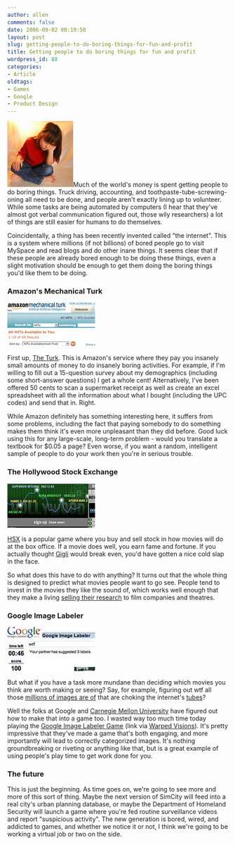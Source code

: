 ```yaml
---
author: allen
comments: false
date: 2006-09-02 00:19:50
layout: post
slug: getting-people-to-do-boring-things-for-fun-and-profit
title: Getting people to do boring things for fun and profit
wordpress_id: 88
categories:
- Article
oldtags:
- Games
- Google
- Product Design
---
```


![A bored girl.](/images/wp-uploads/2006/09/bored_girl.jpg)Much of the world's money is spent getting people to do boring things. Truck driving, accounting, and toothpaste-tube-screwing-oning all need to be done, and people aren't exactly lining up to volunteer. While some tasks are being automated by computers (I hear that they've almost got verbal communication figured out, those wily researchers) a lot of things are still easier for humans to do themselves.

Coincidentally, a thing has been recently invented called "the internet". This is a system where millions (if not billions) of bored people go to visit MySpace and read blogs and do other inane things. It seems clear that if these people are already bored enough to be doing these things, even a slight motivation should be enough to get them doing the boring things you'd like them to be doing.


### Amazon's Mechanical Turk


![Amazon Mechanical Turk](/images/wp-uploads/2006/09/turk.jpg)

First up, [The Turk](http://www.mturk.com/). This is Amazon's service where they pay you insanely small amounts of money to do insanely boring activities. For example, if I'm willing to fill out a 15-question survey about my demographics (including some short-answer questions) I get a whole cent! Alternatively, I've been offered 50 cents to scan a supermarket receipt as well as create an excel spreadsheet with all the information about what I bought (including the UPC codes) and send that in. Right.

While Amazon definitely has something interesting here, it suffers from some problems, including the fact that paying somebody to do something makes them think it's even more unpleasant than they did before. Good luck using this for any large-scale, long-term problem - would you translate a textbook for $0.05 a page? Even worse, if you want a random, intelligent sample of people to do your work then you're in serious trouble.


### The Hollywood Stock Exchange


![Hollywood Stock Exchange](/images/wp-uploads/2006/09/hsx.jpg)

[HSX](http://www.hsx.com/) is a popular game where you buy and sell stock in how movies will do at the box office. If a movie does well, you earn fame and fortune. If you actually thought [Gigli](http://en.wikipedia.org/wiki/Gigli) would break even, you'd have gotten a nice cold slap in the face.

So what does this have to do with anything? It turns out that the whole thing is designed to predict what movies people want to go see. People tend to invest in the movies they like the sound of, which works well enough that they make a living [selling their research](http://www.hsxresearch.com/) to film companies and theatres.


### Google Image Labeler


![Google Image Labeler](/images/wp-uploads/2006/09/labeler.jpg)

But what if you have a task more mundane than deciding which movies you think are worth making or seeing? Say, for example, figuring out wtf all those [millions of images are of](http://images.google.com/) that are choking the internet's [tubes](http://en.wikipedia.org/wiki/Series_of_tubes)?

Well the folks at Google and [Carnegie Mellon University](http://www.cmu.edu/) have figured out how to make that into a game too. I wasted way too much time today playing the [Google Image Labeler Game](http://images.google.com/imagelabeler/) (link via [Warped Visions](http://warpedvisions.org/2006/09/01/a-google-game/)). It's pretty impressive that they've made a game that's both engaging, and more importantly will lead to correctly categorized images. It's nothing groundbreaking or riveting or anything like that, but is a great example of using people's play time to get work done for you.


### The future


This is just the beginning. As time goes on, we're going to see more and more of this sort of thing. Maybe the next version of SimCity will feed into a real city's urban planning database, or maybe the Department of Homeland Security will launch a game where you're fed routine surveillance videos and report "suspicious activity". The new generation is bored, wired, and addicted to games, and whether we notice it or not, I think we're going to be working a virtual job or two on the side.
